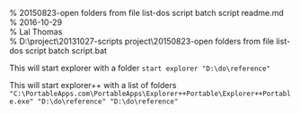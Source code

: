 % 20150823-open folders from file list-dos script batch script readme.md 	
% 2016-10-29 	
% Lal Thomas 	
% D:\project\20131027-scripts project\20150823-open folders from file list-dos script batch script.bat 	
	

This will start explorer with a folder
`start explorer "D:\do\reference"`

This will start explorer++ with a list of folders
`"C:\PortableApps.com\PortableApps\Explorer++Portable\Explorer++Portable.exe" "D:\do\reference" "D:\do\reference"`